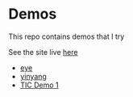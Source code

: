 # Demos

This repo contains demos that I try

See the site live [here](https://mark1626.github.io/demos/)

- [eye](./dwitter/eye.md)
- [yinyang](./dwitter/yinyang.md.md)
- [TIC Demo 1](./demo1)

